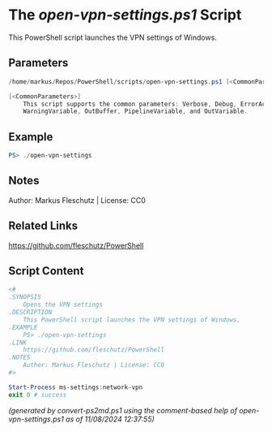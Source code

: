 The *open-vpn-settings.ps1* Script
===========================

This PowerShell script launches the VPN settings of Windows.

Parameters
----------
```powershell
/home/markus/Repos/PowerShell/scripts/open-vpn-settings.ps1 [<CommonParameters>]

[<CommonParameters>]
    This script supports the common parameters: Verbose, Debug, ErrorAction, ErrorVariable, WarningAction, 
    WarningVariable, OutBuffer, PipelineVariable, and OutVariable.
```

Example
-------
```powershell
PS> ./open-vpn-settings

```

Notes
-----
Author: Markus Fleschutz | License: CC0

Related Links
-------------
https://github.com/fleschutz/PowerShell

Script Content
--------------
```powershell
<#
.SYNOPSIS
	Opens the VPN settings
.DESCRIPTION
	This PowerShell script launches the VPN settings of Windows.
.EXAMPLE
	PS> ./open-vpn-settings
.LINK
	https://github.com/fleschutz/PowerShell
.NOTES
	Author: Markus Fleschutz | License: CC0
#>

Start-Process ms-settings:network-vpn
exit 0 # success
```

*(generated by convert-ps2md.ps1 using the comment-based help of open-vpn-settings.ps1 as of 11/08/2024 12:37:55)*
